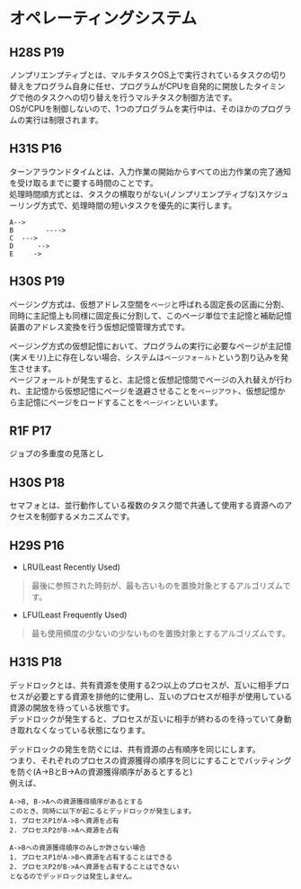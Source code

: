 # オペレーティングシステム
## H28S P19
ノンプリエンプティブとは、マルチタスクOS上で実行されているタスクの切り替えをプログラム自身に任せ、プログラムがCPUを自発的に開放したタイミングで他のタスクへの切り替えを行うマルチタスク制御方法です。  
OSがCPUを制御しないので、1つのプログラムを実行中は、そのほかのプログラムの実行は制限されます。

## H31S P16
ターンアラウンドタイムとは、入力作業の開始からすべての出力作業の完了通知を受け取るまでに要する時間のことです。  
処理時間順方式とは、タスクの横取りがない(ノンプリエンプティブな)スケジューリング方式で、処理時間の短いタスクを優先的に実行します。
```
A-->
B        ---->
C  --->
D      -->
E     ->
```

## H30S P19
ページング方式は、仮想アドレス空間を`ページ`と呼ばれる固定長の区画に分割、同時に主記憶上も同様に固定長に分割して、このページ単位で主記憶と補助記憶装置のアドレス変換を行う仮想記憶管理方式です。  
  
ページング方式の仮想記憶において、プログラムの実行に必要なページが主記憶(実メモリ)上に存在しない場合、システムは`ページフォールト`という割り込みを発生させます。  
ページフォールトが発生すると、主記憶と仮想記憶間でページの入れ替えが行われ、主記憶から仮想記憶にページを退避させることを`ページアウト`、仮想記憶から主記憶にページをロードすることを`ページイン`といいます。

## R1F P17
ジョブの多重度の見落とし

## H30S P18
セマフォとは、並行動作している複数のタスク間で共通して使用する資源へのアクセスを制御するメカニズムです。

## H29S P16
- LRU(Least Recently Used)
> 最後に参照された時刻が、最も古いものを置換対象とするアルゴリズムです。
- LFU(Least Frequently Used)
> 最も使用頻度の少ないの少ないものを置換対象とするアルゴリズムです。

## H31S P18
デッドロックとは、共有資源を使用する2つ以上のプロセスが、互いに相手プロセスが必要とする資源を排他的に使用し、互いのプロセスが相手が使用している資源の開放を待っている状態です。  
デッドロックが発生すると、プロセスが互いに相手が終わるのを待っていて身動き取れなくなっている状態になります。  
  
デッドロックの発生を防ぐには、共有資源の占有順序を同じにします。  
つまり、それぞれのプロセスの資源獲得の順序を同じにすることでバッティングを防ぐ(A->BとB->Aの資源獲得順序があるとすると)  
例えば、
```
A->B, B->Aへの資源獲得順序があるとする
このとき、同時に以下が起こるとデッドロックが発生します。
1. プロセスP1がA->Bへ資源を占有
2. プロセスP2がB->Aへ資源を占有

A->Bへの資源獲得順序のみしか許さない場合
1. プロセスP1がA->Bへ資源を占有することはできる
2. プロセスP2がB->Aへ資源を占有することはできない
となるのでデッドロックは発生しません。
```
